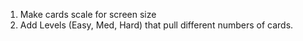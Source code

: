 1. Make cards scale for screen size
2. Add Levels (Easy, Med, Hard) that pull different numbers of cards.